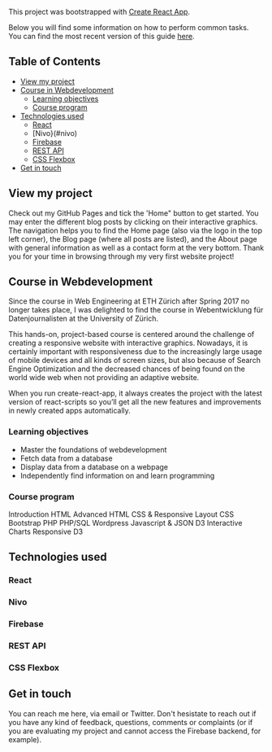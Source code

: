 This project was bootstrapped with [Create React App](https://github.com/facebookincubator/create-react-app).

Below you will find some information on how to perform common tasks.<br>
You can find the most recent version of this guide [here](https://github.com/facebookincubator/create-react-app/blob/master/packages/react-scripts/template/README.md).

## Table of Contents

- [View my project](#view-my-project)
- [Course in Webdevelopment](#course-in-webdevelopment)
  - [Learning objectives](#learning-objectives)
  - [Course program](#course-program)
- [Technologies used](#technologies-used)
  - [React](#react)
  - [Nivo}(#nivo)
  - [Firebase](#firebase)
  - [REST API](#rest-api)
  - [CSS Flexbox](#css-flexbox)
- [Get in touch](#get-in-touch)


## View my project

Check out my GitHub Pages and tick the 'Home" button to get started. You may enter the different blog posts by clicking on their interactive graphics. The navigation helps you to find the Home page (also via the logo in the top left corner), the Blog page (where all posts are listed), and the About page with general information as well as a contact form at the very bottom. Thank you for your time in browsing through my very first website project!

## Course in Webdevelopment

Since the course in Web Engineering at ETH Zürich after Spring 2017 no longer takes place, I was delighted to find the course in Webentwicklung für Datenjournalisten at the University of Zürich.

This hands-on, project-based course is centered around the challenge of creating a responsive website with interactive graphics. Nowadays, it is certainly important with responsiveness due to the increasingly large usage of mobile devices and all kinds of screen sizes, but also because of Search Engine Optimization and the decreased chances of being found on the world wide web when not providing an adaptive website.

When you run create-react-app, it always creates the project with the latest version of react-scripts so you’ll get all the new features and improvements in newly created apps automatically.


### Learning objectives
* Master the foundations of webdevelopment
* Fetch data from a database
* Display data from a database on a webpage
* Independently find information on and learn programming

### Course program

Introduction
HTML
Advanced HTML
CSS & Responsive Layout
CSS Bootstrap
PHP
PHP/SQL
Wordpress
Javascript & JSON
D3
Interactive Charts
Responsive D3


## Technologies used
### React
### Nivo
### Firebase
### REST API
### CSS Flexbox
## Get in touch

You can reach me here, via email or Twitter. Don't hesistate to reach out if you have any kind of feedback, questions, comments or complaints (or if you are evaluating my project and cannot access the Firebase backend, for example).

